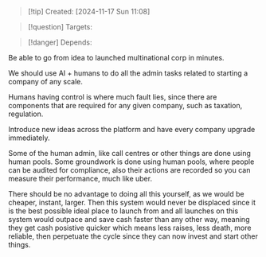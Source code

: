 
>[!tip] Created: [2024-11-17 Sun 11:08]

>[!question] Targets: 

>[!danger] Depends: 

Be able to go from idea to launched multinational corp in minutes.

We should use AI + humans to do all the admin tasks related to starting a company of any scale.

Humans having control is where much fault lies, since there are components that are required for any given company, such as taxation, regulation.

Introduce new ideas across the platform and have every company upgrade immediately.

Some of the human admin, like call centres or other things are done using human pools.  Some groundwork is done using human pools, where people can be audited for compliance, also their actions are recorded so you can measure their performance, much like uber.

There should be no advantage to doing all this yourself, as we would be cheaper, instant, larger.  Then this system would never be displaced since it is the best possible ideal place to launch from and all launches on this system would outpace and save cash faster than any other way, meaning they get cash posistive quicker which means less raises, less death, more reliable, then perpetuate the cycle since they can now invest and start other things.